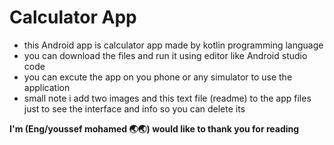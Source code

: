 # Calculator App

- this Android app is calculator app made by kotlin programming language 
- you can download the files and run it using editor like Android studio code
- you can excute the app on you phone or any simulator to use the application
- small note i add two images and this text file (readme) to the app files just to see the interface and info so  you can delete its
    
**I'm (Eng/youssef mohamed 🌏🌏) would like to thank you for reading** 
